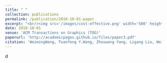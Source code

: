 ```yaml
---
title: " "
collection: publications
permalink: /publication/2010-10-01-paper
excerpt: "<br/><img src='/images/cost-effective.png' width='500' height='300'>"
date: 2010-10-01
venue: 'ACM Transactions on Graphics (TOG)'
paperurl: 'http://academicpages.github.io/files/paper3.pdf'
citation: 'WeimingWang, Tuanfeng Y.Wang, Zhouwang Yang, Ligang Liu, Weihua Tong, Jiansong Deng, Falai Chen and Xiuping Liu. (2013). &quot;Cost-effective Printing of 3D Objective with Skin-Frame Structures.&quot; <i>ACM Transactions on Graphics (TOG) (Proc. SIGGRAPH Aisa)</i>. 2013, 32(6):1-10.  CCF: A.'
---
```

d